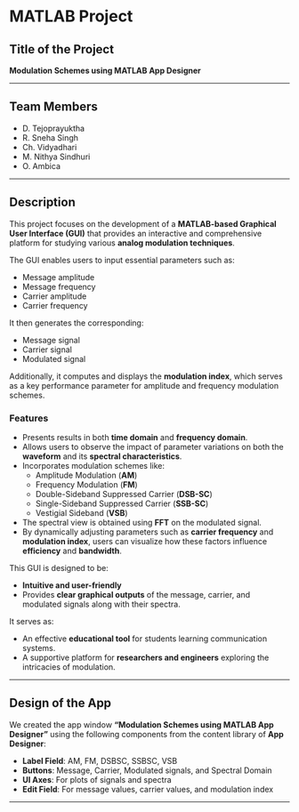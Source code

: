 # MATLAB Project

## Title of the Project  
**Modulation Schemes using MATLAB App Designer**

---

## Team Members
- D. Tejoprayuktha  
- R. Sneha Singh  
- Ch. Vidyadhari  
- M. Nithya Sindhuri  
- O. Ambica  

---

## Description
This project focuses on the development of a **MATLAB-based Graphical User Interface (GUI)** that provides an interactive and comprehensive platform for studying various **analog modulation techniques**.  

The GUI enables users to input essential parameters such as:
- Message amplitude  
- Message frequency  
- Carrier amplitude  
- Carrier frequency  

It then generates the corresponding:
- Message signal  
- Carrier signal  
- Modulated signal  

Additionally, it computes and displays the **modulation index**, which serves as a key performance parameter for amplitude and frequency modulation schemes.  

### Features
- Presents results in both **time domain** and **frequency domain**.  
- Allows users to observe the impact of parameter variations on both the **waveform** and its **spectral characteristics**.  
- Incorporates modulation schemes like:
  - Amplitude Modulation (**AM**)  
  - Frequency Modulation (**FM**)  
  - Double-Sideband Suppressed Carrier (**DSB-SC**)  
  - Single-Sideband Suppressed Carrier (**SSB-SC**)  
  - Vestigial Sideband (**VSB**)  
- The spectral view is obtained using **FFT** on the modulated signal.  
- By dynamically adjusting parameters such as **carrier frequency** and **modulation index**, users can visualize how these factors influence **efficiency** and **bandwidth**.  

This GUI is designed to be:
- **Intuitive and user-friendly**  
- Provides **clear graphical outputs** of the message, carrier, and modulated signals along with their spectra.  

It serves as:
- An effective **educational tool** for students learning communication systems.  
- A supportive platform for **researchers and engineers** exploring the intricacies of modulation.  

---

## Design of the App
We created the app window **“Modulation Schemes using MATLAB App Designer”** using the following components from the content library of **App Designer**:

- **Label Field**: AM, FM, DSBSC, SSBSC, VSB  
- **Buttons**: Message, Carrier, Modulated signals, and Spectral Domain  
- **UI Axes**: For plots of signals and spectra  
- **Edit Field**: For message values, carrier values, and modulation index  

---

